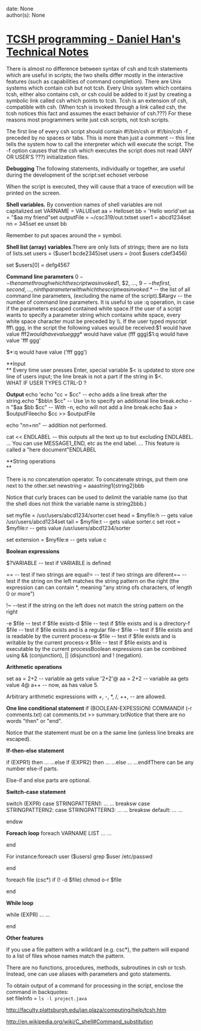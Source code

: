 
date: None  
author(s): None  

# [TCSH programming - Daniel Han's Technical Notes](https://sites.google.com/site/xiangyangsite/home/technical-tips/linux-unix/shell-programming/tcsh)

There is almost no difference between syntax of csh and tcsh statements which are useful in scripts; the two shells differ mostly in the interactive features (such as capabilities of command completion). There are Unix systems which contain csh but not tcsh. Every Unix system which contains tcsh, either also contains csh, or csh could be added to it just by creating a symbolic link called csh which points to tcsh. Tcsh is an extension of csh, compatible with csh. (When tcsh is invoked through a link called csh, the tcsh notices this fact and assumes the exact behavior of csh.???) For these reasons most programmers write just csh scripts, not tcsh scripts.

The first line of every csh script should contain #!/bin/csh or #!/bin/csh -f , preceded by no spaces or tabs. This is more than just a comment -- this line tells the system how to call the interpreter which will execute the script. The -f option causes that the csh which executes the script does not read (ANY OR USER'S ???) initialization files. 

**Debugging** The following statements, individually or together, are useful during the development of the script:set echoset verbose

When the script is executed, they will cause that a trace of execution will be printed on the screen.

 **Shell variables.** By convention names of shell variables are not capitalized.set VARNAME = VALUEset aa = Helloset bb = 'Hello world'set aa = "$aa my friend"set outputFile = ~/csc319/out.txtset user1 = abcd1234set nn = 345set ee unset bb

Remember to put spaces around the = symbol.

 **Shell list (array) variables**.There are only lists of strings; there are no lists of lists.set users = ($user1 bcde2345)set users = (root $users cdef3456) 

set $users[0] = defg4567

 **Command line parameters** $0 -- the name through which the script was invoked$1, $2, ..., $9 -- the first, second, ..., ninth parameter with which the script was invoked.$* -- the list of all command line parameters, (excluding the name of the script).$#argv -- the number of command line parameters. It is useful to use :q operation, in case if the parameters escaped contained white space.If the user of a script wants to specify a parameter string which contains white space, every white space character must be preceded by \\. If the user typed myscript fff\ ggg, in the script the following values would be received:$1 would have value fff$2 would have value ggg$* would have value (fff ggg)$1:q would have value 'fff ggg'

$*:q would have value ('fff ggg')

 **Input  
** Every time user presses Enter, special variable $< is updated to store one line of users input; the line break is not a part if the string in $<.  
WHAT IF USER TYPES CTRL-D ?

 **Output** echo 'echo "cc = $cc" -- echo adds a line break after the string.echo "$bb\n $cc" -- Use \n to specify an additional line break.echo -n "$aa $bb $cc" -- With -n, echo will not add a line break.echo $aa > $outputFileecho $cc >> $outputFile

echo "$nn+$nn" -- addition not performed.

cat << ENDLABEL -- this outputs all the text up to but excluding ENDLABEL. ... You can use MESSAGE1_END, etc as the end label. ... This feature is called a "here document"ENDLABEL 

**String operations  
**

There is no concatenation operator. To concatenate strings, put them one next to the other.set newstring = aaa$string1${string2}bbb

Notice that curly braces can be used to delimit the variable name (so that the shell does not think the variable name is string2bbb.)

set myfile = /usr/users/abcd1234/sorter.cset head = $myfile:h -- gets value /usr/users/abcd1234set tail = $myfile:t -- gets value sorter.c set root = $myfile:r -- gets value /usr/users/abcd1234/sorter

set extension = $myfile:e -- gets value c 

**Boolean expressions**

$?VARIABLE -- test if VARIABLE is defined

== -- test if two strings are equal!= -- test if two strings are diferent=~ -- test if the string on the left matches the string pattern on the right (the expression can can contain *, meaning "any string ofs characters, of length 0 or more")

!~ --test if the string on the left does not match the string pattern on the right

-e $file -- test if $file exists-d $file -- test if $file exists and is a directory-f $file -- test if $file exists and is a regular file-r $file -- test if $file exists and is readable by the current process-w $file -- test if $file exists and is writable by the current process-x $file -- test if $file exists and is executable by the current processBoolean expressions can be combined using && (conjunction), || (disjunction) and ! (negation).

 **Arithmetic operations**

set aa = 2+2 -- variable aa gets value '2+2'@ aa = 2+2 -- variable aa gets value 4@ a++ -- now, aa has value 5.

Arbitrary arithmetic expressions with +, -, *, /, ++, -- are allowed.

 **One line conditional statement** if (BOOLEAN-EXPESSION) COMMANDif (-r comments.txt) cat comments.txt >> summary.txtNotice that there are no words "then" or "end".

Notice that the statement must be on a the same line (unless line breaks are escaped).

 **If-then-else statement**

if (EXPR1) then ... ...else if (EXPR2) then ... ...else ... ...endifThere can be any number else-if parts.

Else-if and else parts are optional.

 **Switch-case statement**

switch (EXPR) case STRINGPATTERN1: ... ... breaksw case STRINGPATTERN2: case STRINGPATTERN3: ... ... breaksw default: ... ...

endsw

 **Foreach loop** foreach VARNAME LIST ... ...

end

For instance:foreach user ($users) grep $user /etc/passwd

end

foreach file (csc*) if (! -d $file) chmod o-r $file

end

 **While loop**

while (EXPR) ... ...

end

 **Other features**

If you use a file pattern with a wildcard (e.g. csc*), the pattern will expand to a list of files whose names match the pattern.

There are no functions, procedures, methods, subroutines in csh or tcsh. Instead, one can use aliases with parameters and goto statements.

To obtain output of a command for processing in the script, enclose the command in backquotes:  
set fileInfo = `ls -l project.java`

<http://faculty.plattsburgh.edu/jan.plaza/computing/help/tcsh.htm>

<http://en.wikipedia.org/wiki/C_shell#Command_substitution>

